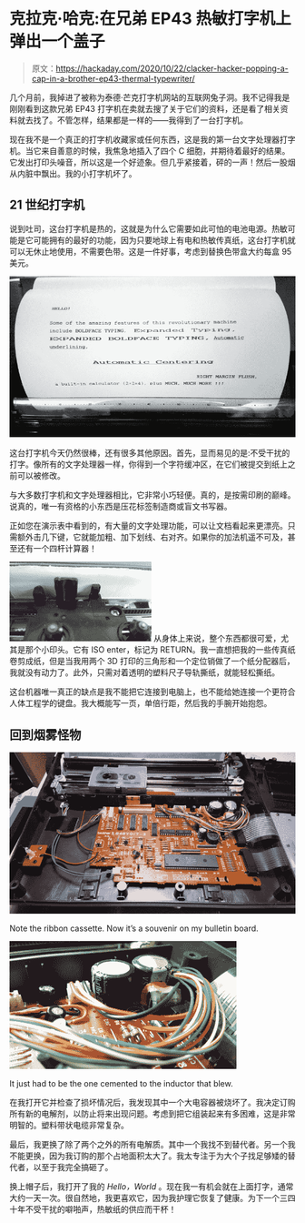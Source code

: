# 克拉克·哈克:在兄弟 EP43 热敏打字机上弹出一个盖子

> 原文：<https://hackaday.com/2020/10/22/clacker-hacker-popping-a-cap-in-a-brother-ep43-thermal-typewriter/>

几个月前，我掉进了被称为泰德·芒克打字机网站的互联网兔子洞。我不记得我是刚刚看到这款兄弟 EP43 打字机在卖就去搜了关于它们的资料，还是看了相关资料就去找了。不管怎样，结果都是一样的——我得到了一台打字机。

现在我不是一个真正的打字机收藏家或任何东西，这是我的第一台文字处理器打字机。当它来自善意的时候，我焦急地插入了四个 C 细胞，并期待着最好的结果。它发出打印头噪音，所以这是一个好迹象。但几乎紧接着，砰的一声！然后一股烟从内脏中飘出。我的小打字机坏了。

## 21 世纪打字机

说到吐司，这台打字机是热的，这就是为什么它需要如此可怕的电池电源。热敏可能是它可能拥有的最好的功能，因为只要地球上有电和热敏传真纸，这台打字机就可以无休止地使用，不需要色带。这是一件好事，考虑到替换色带盒大约每盒 95 美元。

[![](img/895080484c70cf2e5a110a8e1a3fb351.png)](https://hackaday.com/wp-content/uploads/2020/10/baby-wedge-special-features.jpg)

这台打字机今天仍然很棒，还有很多其他原因。首先，显而易见的是:不受干扰的打字。像所有的文字处理器一样，你得到一个字符缓冲区，在它们被提交到纸上之前可以被修改。

与大多数打字机和文字处理器相比，它非常小巧轻便。真的，是按需印刷的巅峰。说真的，唯一有资格的小东西是压花标签制造商或盲文书写器。

正如您在演示表中看到的，有大量的文字处理功能，可以让文档看起来更漂亮。只需额外击几下键，它就能加粗、加下划线、右对齐。如果你的加法机遥不可及，甚至还有一个四杆计算器！

[![](img/14bef3d0486cfa1431fb1c69f68a951d.png)](https://hackaday.com/wp-content/uploads/2020/10/baby-wedge-print-head.jpg) 从身体上来说，整个东西都很可爱，尤其是那个小印头。它有 ISO enter，标记为 RETURN。我一直想把我的一些传真纸卷剪成纸，但是当我用两个 3D 打印的三角形和一个定位销做了一个纸分配器后，我就没有动力了。此外，只需对着透明的塑料尺子导轨撕纸，就能轻松撕纸。

这台机器唯一真正的缺点是我不能把它连接到电脑上，也不能给她连接一个更符合人体工程学的键盘。我大概能写一页，单倍行距，然后我的手腕开始抱怨。

## 回到烟雾怪物

[![](img/15e18935df93c47df0da9b700f804a0d.png)](https://hackaday.com/wp-content/uploads/2020/10/baby-wedge-guts.png)

Note the ribbon cassette. Now it’s a souvenir on my bulletin board.

[![](img/aa7f862c9f8cc7f6053bba8784336d7f.png)](https://hackaday.com/wp-content/uploads/2020/10/good-cap-bad-cap.png)

It just had to be the one cemented to the inductor that blew.

在我打开它并检查了损坏情况后，我发现其中一个大电容器被烧坏了。我决定订购所有新的电解剂，以防止将来出现问题。考虑到把它组装起来有多困难，这是非常明智的。塑料带状电缆非常复杂。

最后，我更换了除了两个之外的所有电解质。其中一个我找不到替代者。另一个我不能更换，因为我订购的那个占地面积太大了。我太专注于为大个子找足够矮的替代者，以至于我完全搞砸了。

换上帽子后，我打开了我的 *Hello，World* 。现在我一有机会就在上面打字，通常大约一天一次。很自然地，我更喜欢它，因为我护理它恢复了健康。为下一个三四十年不受干扰的噼啪声，热敏纸的供应而干杯！